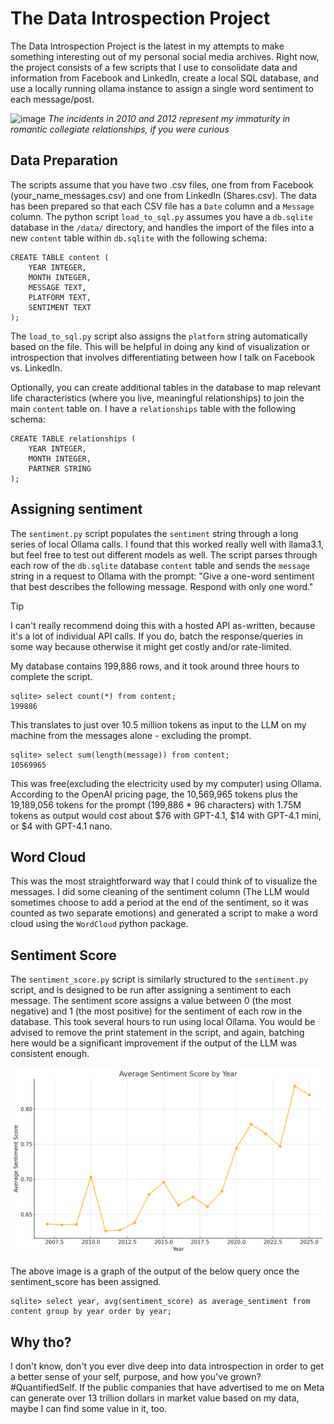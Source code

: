 # The Data Introspection Project

The Data Introspection Project is the latest in my attempts to make something interesting out of my personal social media archives. Right now, the project consists of a few scripts that I use to consolidate data and information from Facebook and LinkedIn, create a local SQL database, and use a locally running ollama instance to assign a single word sentiment to each message/post.

![image](https://github.com/user-attachments/assets/0c5a343c-58e3-4d9e-a235-452c6bac4247)
_The incidents in 2010 and 2012 represent my immaturity in romantic collegiate relationships, if you were curious_

## Data Preparation
The scripts assume that you have two .csv files, one from from Facebook (your_name_messages.csv) and one from LinkedIn (Shares.csv). The data has been prepared so that each CSV file has a `Date` column and a `Message` column. The python script `load_to_sql.py` assumes you have a `db.sqlite` database in the `/data/` directory, and handles the import of the files into a new `content` table within `db.sqlite` with the following schema:

```
CREATE TABLE content (
    YEAR INTEGER,
    MONTH INTEGER,
    MESSAGE TEXT,
    PLATFORM TEXT,
    SENTIMENT TEXT
);
```
The `load_to_sql.py` script also assigns the `platform` string automatically based on the file. This will be helpful in doing any kind of visualization or introspection that involves differentiating between how I talk on Facebook vs. LinkedIn.

Optionally, you can create additional tables in the database to map relevant life characteristics (where you live, meaningful relationships) to join the main `content` table on. I have a `relationships` table with the following schema:

```
CREATE TABLE relationships (
    YEAR INTEGER,
    MONTH INTEGER,
    PARTNER STRING
);
```

## Assigning sentiment
The `sentiment.py` script populates the `sentiment` string through a long series of local Ollama calls. I found that this worked really well with llama3.1, but feel free to test out different models as well. The script parses through each row of the `db.sqlite` database `content` table and sends the `message` string in a request to Ollama with the prompt: "Give a one-word sentiment that best describes the following message. Respond with only one word."

> [!TIP]
> I can't really recommend doing this with a hosted API as-written, because it's a lot of individual API calls. If you do, batch the response/queries in some way because otherwise it might get costly and/or rate-limited.

My database contains 199,886 rows, and it took around three hours to complete the script.

```
sqlite> select count(*) from content;
199886
```

This translates to just over 10.5 million tokens as input to the LLM on my machine from the messages alone - excluding the prompt.

```
sqlite> select sum(length(message)) from content;
10569965
```

This was free(excluding the electricity used by my computer) using Ollama. According to the OpenAI pricing page, the 10,569,965 tokens plus the 19,189,056 tokens for the prompt (199,886 * 96 characters) with 1.75M tokens as output would cost about $76 with GPT-4.1, $14 with GPT-4.1 mini, or $4 with GPT-4.1 nano.

## Word Cloud
This was the most straightforward way that I could think of to visualize the messages. I did some cleaning of the sentiment column (The LLM would sometimes choose to add a period at the end of the sentiment, so it was counted as two separate emotions) and generated a script to make a word cloud using the `WordCloud` python package.

## Sentiment Score
The `sentiment_score.py` script is similarly structured to the `sentiment.py` script, and is designed to be run after assigning a sentiment to each message. The sentiment score assigns a value between 0 (the most negative) and 1 (the most positive) for the sentiment of each row in the database. This took several hours to run using local Ollama. You would be advised to remove the print statement in the script, and again, batching here would be a significant improvement if the output of the LLM was consistent enough.

![sentiment score graph](./docs/img/sentiment_score_by_year.png)

The above image is a graph of the output of the below query once the sentiment_score has been assigned.

```
sqlite> select year, avg(sentiment_score) as average_sentiment from content group by year order by year;
```

## Why tho?
I don't know, don't you ever dive deep into data introspection in order to get a better sense of your self, purpose, and how you've grown? #QuantifiedSelf. If the public companies that have advertised to me on Meta can generate over 13 trillion dollars in market value based on my data, maybe I can find some value in it, too.
